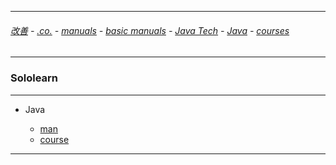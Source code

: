 
---

###### [改善](https://github.com/ttltrk/0C/blob/master/README.MD) - [.co.](https://github.com/ttltrk/PRG/blob/master/CODING.MD) - [manuals](https://github.com/ttltrk/PRG/blob/master/MAN.MD) - [basic manuals](https://github.com/ttltrk/PRG/blob/master/MANUALS.MD) - [Java Tech](https://github.com/ttltrk/PRG/blob/master/JAVA/DOC/JT/JT.MD) - [Java](https://github.com/ttltrk/PRG/blob/master/JAVA/DOC/OJM/OJM.MD) - [courses](https://github.com/ttltrk/PRG/blob/master/JAVA/DOC/CM/JT.MD)

---

### Sololearn

---

* Java

  + [man](https://github.com/ttltrk/PRG/blob/master/JAVA/DOC/SL/SL.MD)
  + [course](https://www.sololearn.com/Play/Java)

---
